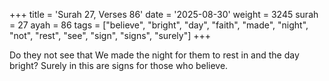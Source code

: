 +++
title = 'Surah 27, Verses 86'
date = '2025-08-30'
weight = 3245
surah = 27
ayah = 86
tags = ["believe", "bright", "day", "faith", "made", "night", "not", "rest", "see", "sign", "signs", "surely"]
+++

Do they not see that We made the night for them to rest in and the day bright? Surely in this are signs for those who believe.